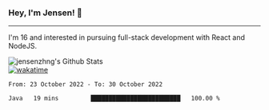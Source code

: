 ### Hey, I'm Jensen! 👋

---

I'm 16 and interested in pursuing full-stack development with React and NodeJS.

![jensenzhng's Github Stats](https://github-readme-stats.vercel.app/api?username=jensenzhng&theme=dark&show_icons=true&count_private=true)
<br />
[![wakatime](https://wakatime.com/badge/user/cbfc263d-3611-4e36-8278-8fad45fe3f62.svg)](https://wakatime.com/@cbfc263d-3611-4e36-8278-8fad45fe3f62)

<!--START_SECTION:waka-->

```text
From: 23 October 2022 - To: 30 October 2022

Java   19 mins         █████████████████████████   100.00 %
```

<!--END_SECTION:waka-->
